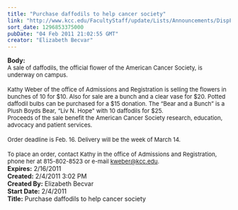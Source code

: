 ```yaml
---
title: "Purchase daffodils to help cancer society"
link: "http://www.kcc.edu/FacultyStaff/update/Lists/Announcements/DispForm.aspx?ID=105"
sort_date: 1296853375000
pubDate: "04 Feb 2011 21:02:55 GMT"
creator: "Elizabeth Becvar"
---
```


<div><b>Body:</b> <div class=ExternalClass709BBC68D447422A849B514EE8D823B8>
<div><font size=2>A sale of daffodils, the official flower of the American Cancer Society, is underway on campus.</font></div>
<div><br><font size=2>Kathy Weber of the office of Admissions and Registration is selling the flowers in bunches of 10 for $10. Also for sale are a bunch and a clear vase for $20. Potted daffodil bulbs can be purchased for a $15 donation. The “Bear and a Bunch” is a Plush Boyds Bear, “Liv N. Hope&quot; with 10 daffodils for $25.  <br></font></div>
<div><font size=2>Proceeds of the sale benefit the American Cancer Society research, education, advocacy and patient services.</font></div>
<div><br><font size=2>Order deadline is Feb. 16. Delivery will be the week of March 14.</font></div>
<div><br><font size=2>To place an order, contact Kathy in the office of Admissions and Registration, phone her at 815-802-8523 or e-mail </font><a href="mailto:kweber@kcc.edu"><font size=2>kweber@kcc.edu</font></a><font size=2>.<br></font></div></div></div>
<div><b>Expires:</b> 2/16/2011</div>
<div><b>Created:</b> 2/4/2011 3:02 PM</div>
<div><b>Created By:</b> Elizabeth Becvar</div>
<div><b>Start Date:</b> 2/4/2011</div>
<div><b>Title:</b> Purchase daffodils to help cancer society</div>
